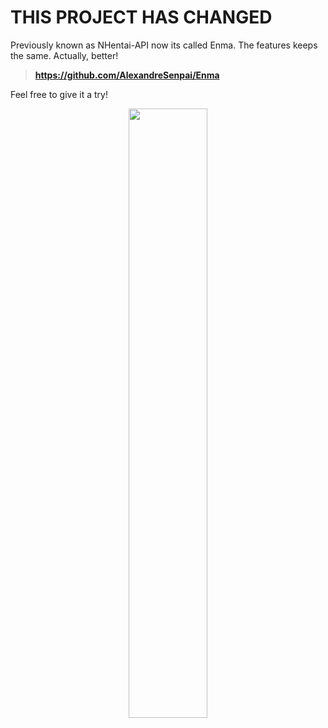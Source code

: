 # THIS PROJECT HAS CHANGED

Previously known as NHentai-API now its called Enma. The features keeps the same. Actually, better!

> **https://github.com/AlexandreSenpai/Enma**

Feel free to give it a try!

<center>
    <img src="https://cdn.discordapp.com/attachments/877183209933242428/1202319027641258054/enma.png?ex=65cd05da&is=65ba90da&hm=ea11292a8ed6df341888c2dd0fdea4ef131f125846c223cbc57bf3f1276588cf&" align="center" width="50%">
</center>